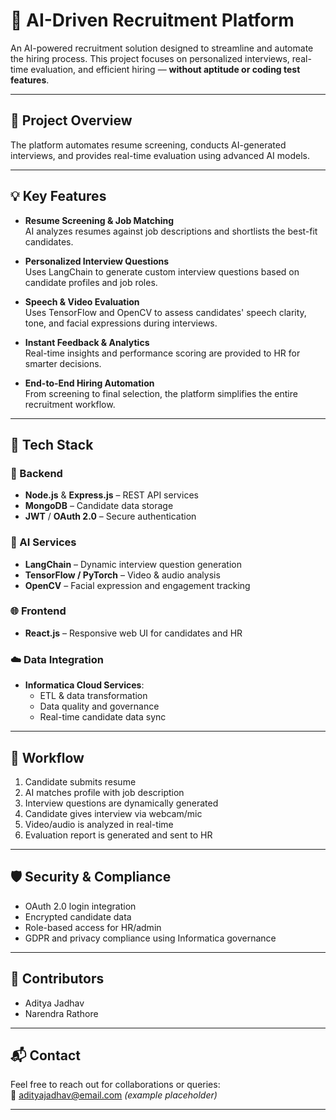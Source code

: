 # 🤖 AI-Driven Recruitment Platform

An AI-powered recruitment solution designed to streamline and automate the hiring process. This project focuses on personalized interviews, real-time evaluation, and efficient hiring — **without aptitude or coding test features**.

---

## 🧠 Project Overview

The platform automates resume screening, conducts AI-generated interviews, and provides real-time evaluation using advanced AI models.

---

## 💡 Key Features

- **Resume Screening & Job Matching**  
  AI analyzes resumes against job descriptions and shortlists the best-fit candidates.

- **Personalized Interview Questions**  
  Uses LangChain to generate custom interview questions based on candidate profiles and job roles.

- **Speech & Video Evaluation**  
  Uses TensorFlow and OpenCV to assess candidates' speech clarity, tone, and facial expressions during interviews.

- **Instant Feedback & Analytics**  
  Real-time insights and performance scoring are provided to HR for smarter decisions.

- **End-to-End Hiring Automation**  
  From screening to final selection, the platform simplifies the entire recruitment workflow.

---

## 🧱 Tech Stack

### 🔗 Backend
- **Node.js** & **Express.js** – REST API services
- **MongoDB** – Candidate data storage
- **JWT** / **OAuth 2.0** – Secure authentication

### 🧠 AI Services
- **LangChain** – Dynamic interview question generation
- **TensorFlow / PyTorch** – Video & audio analysis
- **OpenCV** – Facial expression and engagement tracking

### 🌐 Frontend
- **React.js** – Responsive web UI for candidates and HR

### ☁️ Data Integration
- **Informatica Cloud Services**:
  - ETL & data transformation
  - Data quality and governance
  - Real-time candidate data sync

---

## 🔁 Workflow

1. Candidate submits resume
2. AI matches profile with job description
3. Interview questions are dynamically generated
4. Candidate gives interview via webcam/mic
5. Video/audio is analyzed in real-time
6. Evaluation report is generated and sent to HR

---

## 🛡️ Security & Compliance

- OAuth 2.0 login integration
- Encrypted candidate data
- Role-based access for HR/admin
- GDPR and privacy compliance using Informatica governance

---

## 👥 Contributors

- Aditya Jadhav 
- Narendra Rathore
---

## 📬 Contact

Feel free to reach out for collaborations or queries:  
📧 adityajadhav@email.com *(example placeholder)*

---
